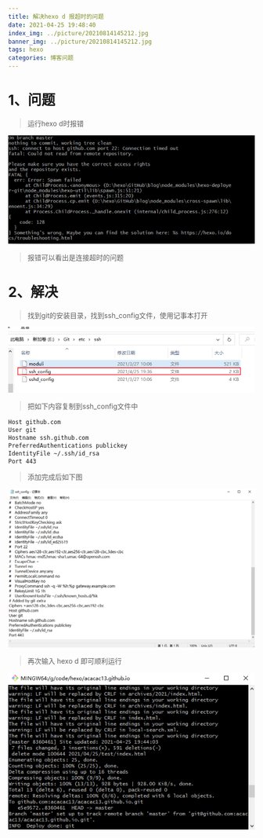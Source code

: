 ```yaml
---
title: 解决hexo d 报超时的问题
date: 2021-04-25 19:48:40
index_img: ../picture/20210814145212.jpg
banner_img: ../picture/20210814145212.jpg
tags: hexo
categories: 博客问题
---
```


# 1、问题

> 运行hexo d时报错

![image-20210425194953535](OvertimeOfHexo-d/20210425194953.png)

> 报错可以看出是连接超时的问题

# 2、解决

> 找到git的安装目录，找到ssh_config文件，使用记事本打开

![image-20210425195146015](OvertimeOfHexo-d/20210425195146.png)

> 把如下内容复制到ssh_config文件中

```
Host github.com
User git
Hostname ssh.github.com
PreferredAuthentications publickey
IdentityFile ~/.ssh/id_rsa
Port 443
```

> 添加完成后如下图

![image-20210425195319230](OvertimeOfHexo-d/20210425195319.png)

> 再次输入 hexo d 即可顺利运行

![image-20210425195421262](OvertimeOfHexo-d/20210425195421.png)